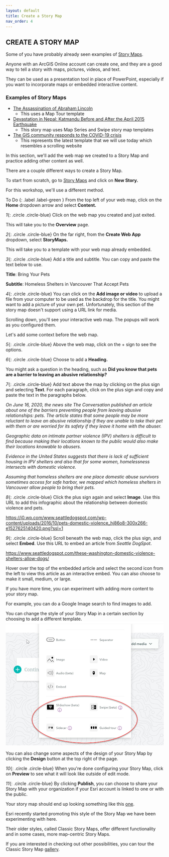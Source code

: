 ```yaml
---
layout: default
title: Create a Story Map
nav_order: 4
---
```


## CREATE A STORY MAP

Some of you have probably already seen examples of [Story Maps](https://www.esri.com/en-us/arcgis/products/arcgis-storymaps/stories).

Anyone with an ArcGIS Online account can create one, and they are a good way to tell a story with maps, pictures, videos, and text.

They can be used as a presentation tool in place of PowerPoint, especially if you want to incorporate maps or embedded interactive content.

### Examples of Story Maps

- [The Assassination of Abraham Lincoln](https://arcg.is/1LSaGu)
  - This uses a Map Tour template
- [Devastation in Nepal: Katmandu Before and After the April 2015 Earthquake](https://arcg.is/1zvCaX)
  - This story map uses Map Series and Swipe story map templates
- [The GIS community responds to the COVID-19 crisis](https://arcg.is/1qfqiD)
  - This represents the latest template that we will use today which resembles a scrolling website

In this section, we'll add the web map we created to a Story Map and practice adding other content as well.

There are a couple different ways to create a Story Map.

To start from scratch, go to [Story Maps](https://storymaps.arcgis.com/) and click on **New Story.**

For this workshop, we'll use a different method.

To Do 
{: .label .label-green }
From the top left of your web map, click on the **Home** dropdown arrow and select **Content.**

*1*{: .circle .circle-blue} Click on the web map you created and just exited.

This will take you to the **Overview** page.

*2*{: .circle .circle-blue} On the far right, from the **Create Web App** dropdown, select **StoryMaps.**

This will take you to a template with your web map already embedded.

*3*{: .circle .circle-blue} Add a title and subtitle. You can copy and paste the text below to use.

**Title**: Bring Your Pets

**Subtitle**: Homeless Shelters in Vancouver That Accept Pets

*4*{: .circle .circle-blue} You can click on the **Add image or video** to upload a file from your computer to be used as the backdrop for the title. You might want to add a picture of your own pet. Unfortunately, this section of the story map doesn't support using a URL link for media.

Scrolling down, you'll see your interactive web map. The popups will work as you configured them.

Let's add some context before the web map.

*5*{: .circle .circle-blue} Above the web map, click on the + sign to see the options.

*6*{: .circle .circle-blue} Choose to add a **Heading.**

You might ask a question in the heading, such as **Did you know that pets are a barrier to leaving an abusive relationship?**

*7*{: .circle .circle-blue} Add text above the map by clicking on the plus sign and selecting **Text**.
For each paragraph, click on the plus sign and copy and paste the text in the paragraphs below.

*On June 16, 2020, the news site The Conversation published an article about one of the barriers preventing people from leaving abusive relationships: pets. The article states that some people may be more reluctant to leave an abusive relationship if they are unable to take their pet with them or are worried for its safety if they leave it home with the abuser.*

*Geographic data on intimate partner violence (IPV) shelters is difficult to find because making their locations known to the public would also make their locations knowable to abusers.*

*Evidence in the United States suggests that there is lack of sufficient housing in IPV shelters and also that for some women, homelessness intersects with domestic violence.*

*Assuming that homeless shelters are one place domestic abuse survivors sometimes access for safe harbor, we mapped which homeless shelters in Vancouver allow people to bring their pets.*

*8*{: .circle .circle-blue} Click the plus sign again and select **Image**.
Use this URL to add this infographic about the relationship between domestic violence and pets.

https://i0.wp.com/www.seattledogspot.com/wp-content/uploads/2016/10/pets-domestic-violence_hj86o8-300x266-e1527625140420.png?ssl=1

*9*{: .circle .circle-blue} Scroll beneath the web map, click the plus sign, and select **Embed**.
Use this URL to embed an article from *Seattle DogSpot*. 

https://www.seattledogspot.com/these-washington-domestic-violence-shelters-allow-dogs/

Hover over the top of the embedded article and select the second icon from the left to view this article as an interactive embed. You can also choose to make it small, medium, or large.

If you have more time, you can experiment with adding more content to your story map. 

For example, you can do a Google Image search to find images to add.

You can change the style of your Story Map in a certain section by choosing to add a different template.
![storymap.jpg](https://raw.githubusercontent.com/fiddleHeads/intro-AGOL/master/content/images/storymap.jpg)

You can also change some aspects of the design of your Story Map by clicking the **Design** button at the top right of the page.

*10*{: .circle .circle-blue} When you're done configuring your Story Map, click on **Preview** to see what it will look like outside of edit mode.

*11*{: .circle .circle-blue} By clicking **Publish**, you can choose to share your Story Map with your organization if your Esri account is linked to one or with the public.

Your story map should end up looking something like this [one](https://arcg.is/0qWneL).

Esri recently started promoting this style of the Story Map we have been experimenting with here.

Their older styles, called Classic Story Maps, offer different functionality and in some cases, more map-centric Story Maps.

If you are interested in checking out other possibilities, you can tour the Classic Story Map [gallery](https://storymaps-classic.arcgis.com/en/gallery/#s=0&md=storymaps-apps:map-tour).


